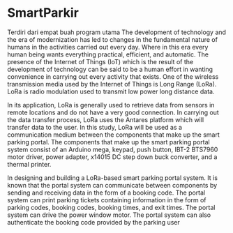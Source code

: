 # SmartParkir
Terdiri dari empat buah program utama
  The development of technology and the era of modernization has led to changes in the fundamental nature of humans in the activities carried out every day. Where in this era every human being wants everything practical, efficient, and automatic. The presence of the Internet of Things (IoT) which is the result of the development of technology can be said to be a human effort in wanting convenience in carrying out every activity that exists. One of the wireless transmission media used by the Internet of Things is Long Range (LoRa). LoRa is radio modulation used to transmit low power long distance data. 

  In its application, LoRa is generally used to retrieve data from sensors in remote locations and do not have a very good connection. In carrying out the data transfer process, LoRa uses the Antares platform which will transfer data to the user. In this study, LoRa will be used as a communication medium between the components that make up the smart parking portal. The components that make up the smart parking portal system consist of an Arduino mega, keypad, push button, IBT-2 BTS7960 motor driver, power adapter, x14015 DC step down buck converter, and a thermal printer.
  
  In designing and building a LoRa-based smart parking portal system. It is known that the portal system can communicate between components by sending and receiving data in the form of a booking code. The portal system can print parking tickets containing information in the form of parking codes, booking codes, booking times, and exit times. The portal system can drive the power window motor. The portal system can also authenticate the booking code provided by the parking user

